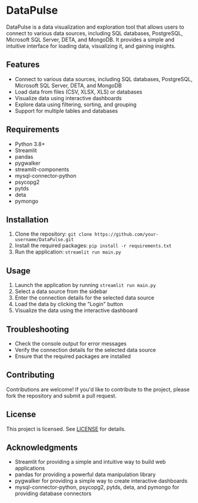 # DataPulse

DataPulse is a data visualization and exploration tool that allows users to connect to various data sources, including SQL databases, PostgreSQL, Microsoft SQL Server, DETA, and MongoDB. It provides a simple and intuitive interface for loading data, visualizing it, and gaining insights.

## Features

* Connect to various data sources, including SQL databases, PostgreSQL, Microsoft SQL Server, DETA, and MongoDB
* Load data from files (CSV, XLSX, XLS) or databases
* Visualize data using interactive dashboards
* Explore data using filtering, sorting, and grouping
* Support for multiple tables and databases

## Requirements

* Python 3.8+
* Streamlit
* pandas
* pygwalker
* streamlit-components
* mysql-connector-python
* psycopg2
* pytds
* deta
* pymongo

## Installation

1. Clone the repository: `git clone https://github.com/your-username/DataPulse.git`
2. Install the required packages: `pip install -r requirements.txt`
3. Run the application: `streamlit run main.py`

## Usage

1. Launch the application by running `streamlit run main.py`
2. Select a data source from the sidebar
3. Enter the connection details for the selected data source
4. Load the data by clicking the "Login" button
5. Visualize the data using the interactive dashboard

## Troubleshooting

* Check the console output for error messages
* Verify the connection details for the selected data source
* Ensure that the required packages are installed

## Contributing

Contributions are welcome! If you'd like to contribute to the project, please fork the repository and submit a pull request.

## License

This project is licensed. See [LICENSE](LICENSE) for details.

## Acknowledgments

* Streamlit for providing a simple and intuitive way to build web applications
* pandas for providing a powerful data manipulation library
* pygwalker for providing a simple way to create interactive dashboards
* mysql-connector-python, psycopg2, pytds, deta, and pymongo for providing database connectors
